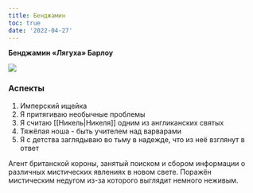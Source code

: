 ```yaml
---
title: Бенджамин
toc: true
date: '2022-04-27'
---
```


**Бенджамин «Лягуха» Барлоу**

![](https://i.imgur.com/JN7bHQ6.png)

### Аспекты
1. Имперский ищейка
2. Я притягиваю необычные проблемы
3. Я считаю [[Никель|Никеля]] одним из англиканских святых
4. Тяжёлая ноша - быть учителем над варварами
5. Я с детства заглядываю во тьму в надежде, что из неё взглянут в ответ

Агент британской короны, занятый поиском и сбором информации о различных мистических явлениях в новом свете.
Поражён мистическим недугом из-за которого выглядит немного неживым.